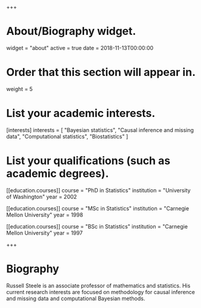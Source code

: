 +++
# About/Biography widget.
widget = "about"
active = true
date = 2018-11-13T00:00:00

# Order that this section will appear in.
weight = 5

# List your academic interests.
[interests]
  interests = [
    "Bayesian statistics",
    "Causal inference and missing data",
    "Computational statistics",
    "Biostatistics"
  ]

# List your qualifications (such as academic degrees).
[[education.courses]]
  course = "PhD in Statistics"
  institution = "University of Washington"
  year = 2002

[[education.courses]]
  course = "MSc in Statistics"
  institution = "Carnegie Mellon University"
  year = 1998

[[education.courses]]
  course = "BSc in Statistics"
  institution = "Carnegie Mellon University"
  year = 1997
 
+++

# Biography

Russell Steele is an associate professor of mathematics and statistics. His current research interests are focused on methodology for causal inference and missing data and computational Bayesian methods.